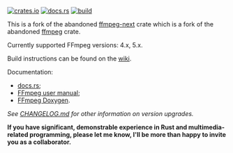 [![crates.io](https://img.shields.io/crates/v/ffmpeg-the-third.svg)](https://crates.io/crates/ffmpeg-the-third)
[![docs.rs](https://docs.rs/ffmpeg-the-third/badge.svg)](https://docs.rs/ffmpeg-the-third/)
[![build](https://github.com/shssoichiro/ffmpeg-the-third/workflows/build/badge.svg)](https://github.com/shssoichiro/ffmpeg-the-third/actions)

This is a fork of the abandoned [ffmpeg-next](https://crates.io/crates/ffmpeg-next) crate which is a fork of the abandoned [ffmpeg](https://crates.io/crates/ffmpeg) crate.

Currently supported FFmpeg versions: 4.x, 5.x.

Build instructions can be found on the [wiki](https://github.com/zmwangx/rust-ffmpeg/wiki/Notes-on-building).

Documentation:

- [docs.rs](https://docs.rs/ffmpeg-the-third/);
- [FFmpeg user manual](https://ffmpeg.org/ffmpeg-all.html);
- [FFmpeg Doxygen](https://ffmpeg.org/doxygen/trunk/).

_See [CHANGELOG.md](CHANGELOG.md) for other information on version upgrades._

**If you have significant, demonstrable experience in Rust and multimedia-related programming, please let me know, I'll be more than happy to invite you as a collaborator.**
